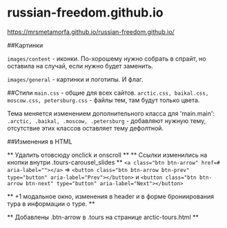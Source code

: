 # russian-freedom.github.io

https://mrsmetamorfa.github.io/russian-freedom.github.io/

##Картинки

```images/content``` - иконки. По-хорошему нужно собрать в спрайт, но оставила на случай, если нужно будет заменить.

```images/general``` - картинки и логотипы. И флаг.

##Стили
	```main.css``` - общие для всех сайтов.
	```arctic.css, baikal.css, moscow.css, petersburg.css``` - файлы тем, там будут только цвета.
	
Тема меняется изменением дополнительного класса для 'main.main':
	```.arctic, .baikal, .moscow, .petersburg``` - добавляют нужную тему, 
	отсутствие этих классов оставляет тему дефолтной.
	
##Изменения в HTML

** Удалить отовсюду onclick и onscroll **
** Ссылки изменились на кнопки внутри .tours-carousel_slides **
```<a class="btn btn-arrow" href=# aria-label=""></a>``` 
=>
```<button class="btn btn-arrow btn-prev" type="button" aria-label="Prev"></button>```
и 
```<button class="btn btn-arrow btn-next" type="button" aria-label="Next"></button>```

** +1 модальное окно, изменения в header и в форме брониирования тура в информации о туре. **

** Добавлены .btn-arrow в .tours на странице arctic-tours.html **
